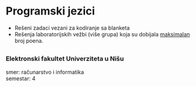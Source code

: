 # Programski jezici

- Rešeni zadaci vezani za kodiranje sa blanketa
- Rešenja laboratorijskih vežbi (više grupa) koja su dobijala <ins>maksimalan</ins> broj poena.

##

### Elektronski fakultet Univerziteta u Nišu
smer: računarstvo i informatika<br>
semestar: 4

